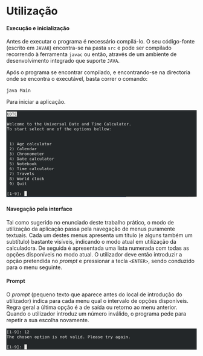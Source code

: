 # Utilização


#### Execução e inicialização

Antes de executar o programa é necessário compilá-lo. O seu código-fonte
(escrito em `JAVA8`) encontra-se na pasta `src` e pode ser compilado recorrendo
à ferramenta `javac` ou então, através de um ambiente de desenvolvimento
integrado que suporte `JAVA`.

Após o programa se encontrar compilado, e encontrando-se na directoria onde se
encontra o executável, basta correr o comando:

    java Main

Para iniciar a aplicação.

![Menu inicial do programa](img/00-initial.png)


#### Navegação pela interface

Tal como sugerido no enunciado deste trabalho prático, o modo de utilização da
aplicação passa pela navegação de menus puramente textuais. Cada um destes menus
apresenta um título (e alguns também um subtítulo) bastante visíveis, indicando
o modo atual em utilização da calculadora. De seguida é apresentada uma lista
numerada com todas as opções disponíveis no modo atual. O utilizador deve então
introduzir a opção pretendida no *prompt* e pressionar a tecla `<ENTER>`, sendo
conduzido para o menu seguinte.

#### Prompt

O *prompt* (pequeno texto que aparece antes do local de introdução do
utilizador) indica para cada menu qual o intervalo de opções disponíveis. Regra
geral a última opção é a de saída ou retorno ao menu anterior. Quando o
utilizador introduz um número inválido, o programa pede para repetir a sua
escolha novamente.

![Aviso de introdução de opção incorrecta](img/prompt.png)
